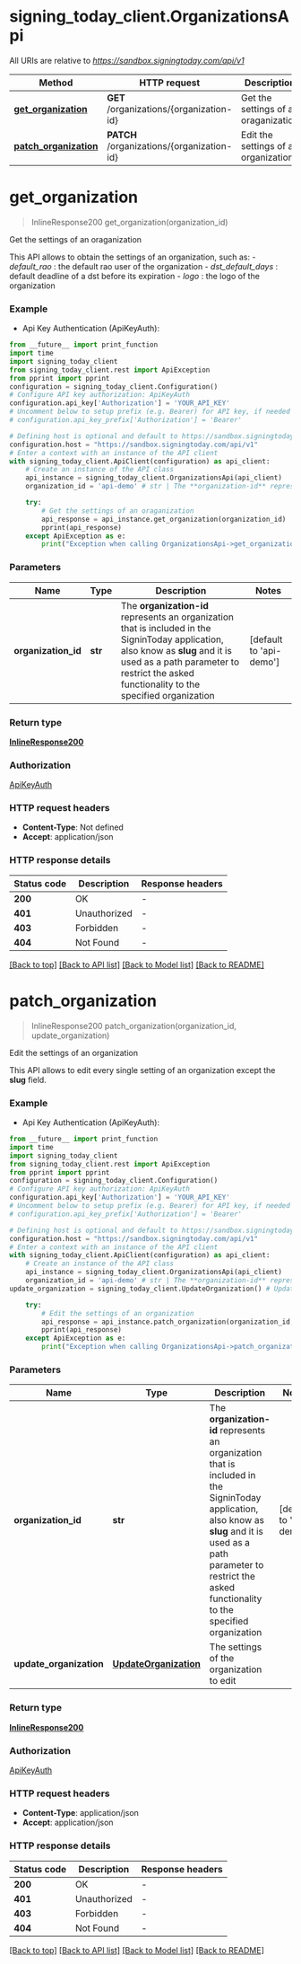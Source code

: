 # signing_today_client.OrganizationsApi

All URIs are relative to *https://sandbox.signingtoday.com/api/v1*

Method | HTTP request | Description
------------- | ------------- | -------------
[**get_organization**](OrganizationsApi.md#get_organization) | **GET** /organizations/{organization-id} | Get the settings of an oraganization
[**patch_organization**](OrganizationsApi.md#patch_organization) | **PATCH** /organizations/{organization-id} | Edit the settings of an organization


# **get_organization**
> InlineResponse200 get_organization(organization_id)

Get the settings of an oraganization

This API allows to obtain the settings of an organization, such as:   - _default_rao_ : the default rao user of the organization   - _dst_default_days_ : default deadline of a dst before its expiration   - _logo_ : the logo of the organization 

### Example

* Api Key Authentication (ApiKeyAuth):
```python
from __future__ import print_function
import time
import signing_today_client
from signing_today_client.rest import ApiException
from pprint import pprint
configuration = signing_today_client.Configuration()
# Configure API key authorization: ApiKeyAuth
configuration.api_key['Authorization'] = 'YOUR_API_KEY'
# Uncomment below to setup prefix (e.g. Bearer) for API key, if needed
# configuration.api_key_prefix['Authorization'] = 'Bearer'

# Defining host is optional and default to https://sandbox.signingtoday.com/api/v1
configuration.host = "https://sandbox.signingtoday.com/api/v1"
# Enter a context with an instance of the API client
with signing_today_client.ApiClient(configuration) as api_client:
    # Create an instance of the API class
    api_instance = signing_today_client.OrganizationsApi(api_client)
    organization_id = 'api-demo' # str | The **organization-id** represents an organization that is included in the SigninToday application, also know as **slug** and it is used as a path parameter to restrict the asked functionality to the specified organization  (default to 'api-demo')

    try:
        # Get the settings of an oraganization
        api_response = api_instance.get_organization(organization_id)
        pprint(api_response)
    except ApiException as e:
        print("Exception when calling OrganizationsApi->get_organization: %s\n" % e)
```

### Parameters

Name | Type | Description  | Notes
------------- | ------------- | ------------- | -------------
 **organization_id** | **str**| The **organization-id** represents an organization that is included in the SigninToday application, also know as **slug** and it is used as a path parameter to restrict the asked functionality to the specified organization  | [default to &#39;api-demo&#39;]

### Return type

[**InlineResponse200**](InlineResponse200.md)

### Authorization

[ApiKeyAuth](../README.md#ApiKeyAuth)

### HTTP request headers

 - **Content-Type**: Not defined
 - **Accept**: application/json

### HTTP response details
| Status code | Description | Response headers |
|-------------|-------------|------------------|
**200** | OK |  -  |
**401** | Unauthorized |  -  |
**403** | Forbidden |  -  |
**404** | Not Found |  -  |

[[Back to top]](#) [[Back to API list]](../README.md#documentation-for-api-endpoints) [[Back to Model list]](../README.md#documentation-for-models) [[Back to README]](../README.md)

# **patch_organization**
> InlineResponse200 patch_organization(organization_id, update_organization)

Edit the settings of an organization

This API allows to edit every single setting of an organization except the **slug** field. 

### Example

* Api Key Authentication (ApiKeyAuth):
```python
from __future__ import print_function
import time
import signing_today_client
from signing_today_client.rest import ApiException
from pprint import pprint
configuration = signing_today_client.Configuration()
# Configure API key authorization: ApiKeyAuth
configuration.api_key['Authorization'] = 'YOUR_API_KEY'
# Uncomment below to setup prefix (e.g. Bearer) for API key, if needed
# configuration.api_key_prefix['Authorization'] = 'Bearer'

# Defining host is optional and default to https://sandbox.signingtoday.com/api/v1
configuration.host = "https://sandbox.signingtoday.com/api/v1"
# Enter a context with an instance of the API client
with signing_today_client.ApiClient(configuration) as api_client:
    # Create an instance of the API class
    api_instance = signing_today_client.OrganizationsApi(api_client)
    organization_id = 'api-demo' # str | The **organization-id** represents an organization that is included in the SigninToday application, also know as **slug** and it is used as a path parameter to restrict the asked functionality to the specified organization  (default to 'api-demo')
update_organization = signing_today_client.UpdateOrganization() # UpdateOrganization | The settings of the organization to edit

    try:
        # Edit the settings of an organization
        api_response = api_instance.patch_organization(organization_id, update_organization)
        pprint(api_response)
    except ApiException as e:
        print("Exception when calling OrganizationsApi->patch_organization: %s\n" % e)
```

### Parameters

Name | Type | Description  | Notes
------------- | ------------- | ------------- | -------------
 **organization_id** | **str**| The **organization-id** represents an organization that is included in the SigninToday application, also know as **slug** and it is used as a path parameter to restrict the asked functionality to the specified organization  | [default to &#39;api-demo&#39;]
 **update_organization** | [**UpdateOrganization**](UpdateOrganization.md)| The settings of the organization to edit | 

### Return type

[**InlineResponse200**](InlineResponse200.md)

### Authorization

[ApiKeyAuth](../README.md#ApiKeyAuth)

### HTTP request headers

 - **Content-Type**: application/json
 - **Accept**: application/json

### HTTP response details
| Status code | Description | Response headers |
|-------------|-------------|------------------|
**200** | OK |  -  |
**401** | Unauthorized |  -  |
**403** | Forbidden |  -  |
**404** | Not Found |  -  |

[[Back to top]](#) [[Back to API list]](../README.md#documentation-for-api-endpoints) [[Back to Model list]](../README.md#documentation-for-models) [[Back to README]](../README.md)

